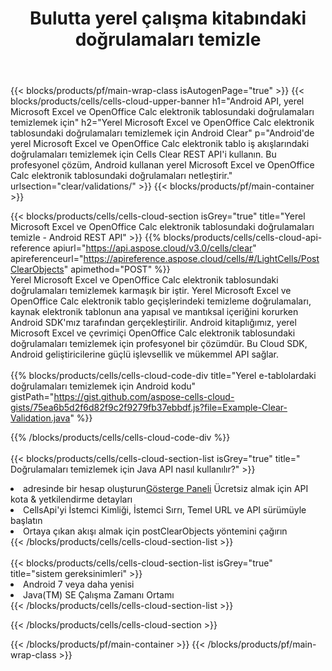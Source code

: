 ﻿---
title:  Bulutta yerel çalışma kitabındaki doğrulamaları temizle
description:  Microsoft Excel ve OpenOffice Calc. Cells Cloud API tarafından yerel e-tablolardaki net doğrulamalar. SDK, geliştirme dili türlerini destekler. Android, C#, Go, Java, NodeJS, Perl, PHP, Python, Ruby ve Swift'i içerir.
url: /tr/android/clear/validations/
---
{{< blocks/products/pf/main-wrap-class isAutogenPage="true" >}}
{{< blocks/products/cells/cells-cloud-upper-banner h1="Android API, yerel Microsoft Excel ve OpenOffice Calc elektronik tablosundaki doğrulamaları temizlemek için" h2="Yerel Microsoft Excel ve OpenOffice Calc elektronik tablosundaki doğrulamaları temizlemek için Android Clear" p="Android\'de yerel Microsoft Excel ve OpenOffice Calc elektronik tablo iş akışlarındaki doğrulamaları temizlemek için Cells Clear REST API\'i kullanın. Bu profesyonel çözüm, Android kullanan yerel Microsoft Excel ve OpenOffice Calc elektronik tablosundaki doğrulamaları netleştirir." urlsection="clear/validations/" >}}
{{< blocks/products/pf/main-container >}}

{{< blocks/products/cells/cells-cloud-section isGrey="true" title="Yerel Microsoft Excel ve OpenOffice Calc elektronik tablosundaki doğrulamaları temizle - Android REST API" >}}
{{% blocks/products/cells/cells-cloud-api-reference apiurl="https://api.aspose.cloud/v3.0/cells/clear" apireferenceurl="https://apireference.aspose.cloud/cells/#/LightCells/PostClearObjects" apimethod="POST" %}}
<br/>
Yerel Microsoft Excel ve OpenOffice Calc elektronik tablosundaki doğrulamaları temizlemek karmaşık bir iştir. Yerel Microsoft Excel ve OpenOffice Calc elektronik tablo geçişlerindeki temizleme doğrulamaları, kaynak elektronik tablonun ana yapısal ve mantıksal içeriğini korurken Android SDK'mız tarafından gerçekleştirilir. Android kitaplığımız, yerel Microsoft Excel ve çevrimiçi OpenOffice Calc elektronik tablosundaki doğrulamaları temizlemek için profesyonel bir çözümdür. Bu Cloud SDK, Android geliştiricilerine güçlü işlevsellik ve mükemmel API sağlar.
<br/>
<br/>
{{% blocks/products/cells/cells-cloud-code-div title="Yerel e-tablolardaki doğrulamaları temizlemek için Android kodu" gistPath="https://gist.github.com/aspose-cells-cloud-gists/75ea6b5d2f6d82f9c2f9279fb37ebbdf.js?file=Example-Clear-Validation.java" %}}
  
{{% /blocks/products/cells/cells-cloud-code-div %}}
<br/>
<br/>
{{< blocks/products/cells/cells-cloud-section-list isGrey="true" title=" Doğrulamaları temizlemek için Java API nasıl kullanılır?" >}}
<li> adresinde bir hesap oluşturun<a href="https://dashboard.aspose.cloud/">Gösterge Paneli</a> Ücretsiz almak için API kota & yetkilendirme detayları</li>
<li>CellsApi'yi İstemci Kimliği, İstemci Sırrı, Temel URL ve API sürümüyle başlatın</li>
<li>Ortaya çıkan akışı almak için postClearObjects yöntemini çağırın</li>
{{< /blocks/products/cells/cells-cloud-section-list >}}
<br/>
<br/>
{{< blocks/products/cells/cells-cloud-section-list isGrey="true" title="sistem gereksinimleri" >}}
<li>Android 7 veya daha yenisi</li>
<li>Java(TM) SE Çalışma Zamanı Ortamı</li>
{{< /blocks/products/cells/cells-cloud-section-list >}}

{{< /blocks/products/cells/cells-cloud-section >}}

{{< /blocks/products/pf/main-container >}}
{{< /blocks/products/pf/main-wrap-class >}}
